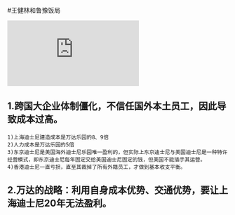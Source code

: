 
#王健林和鲁豫饭局

<iframe class="video_iframe" scrolling="no" src="http://v.qq.com/iframe/player.html?vid=s0021tcoan1&auto=0" allowfullscreen="" frameborder="0"></iframe>

## 1.跨国大企业体制僵化，不信任国外本土员工，因此导致成本过高。
	1)上海迪士尼建造成本是万达乐园的8、9倍
	2)人力成本是万达乐园的5倍
	3)东京迪士尼是美国海外迪士尼乐园唯一盈利的，但实际上东京迪士尼与美国迪士尼是一种特许经营模式，即东京迪士尼每年固定交给美国迪士尼固定的钱，但美国不能插手其运营。
	4)香港迪士尼一直亏损，直至其裁掉了所有外籍员工，才做到基本收支平衡。

## 2.万达的战略：利用自身成本优势、交通优势，要让上海迪士尼20年无法盈利。


